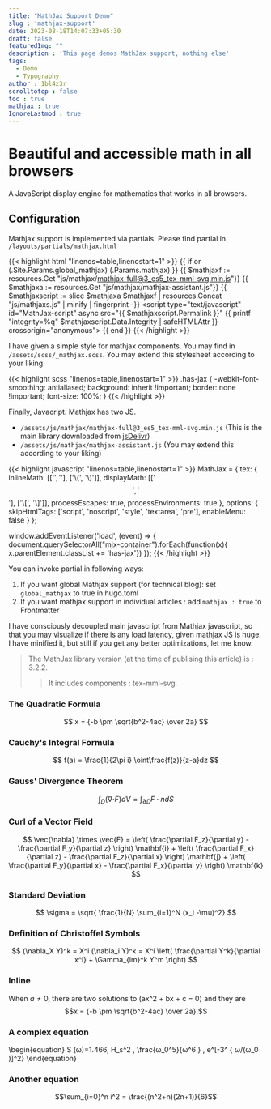 ```yaml
---
title: "MathJax Support Demo"
slug : 'mathjax-support'
date: 2023-08-18T14:07:33+05:30
draft: false
featuredImg: ""
description : 'This page demos MathJax support, nothing else'
tags: 
  - Demo
  - Typography
author : 1bl4z3r
scrolltotop : false
toc : true
mathjax : true
IgnoreLastmod : true
---
```


# Beautiful and accessible math in all browsers

A JavaScript display engine for mathematics that works in all browsers.

## Configuration

Mathjax support is implemented via partials. Please find partial in `/layouts/partials/mathjax.html`

{{< highlight html "linenos=table,linenostart=1" >}}
{{ if or (.Site.Params.global_mathjax) (.Params.mathjax) }}
    <script type="text/javascript" async src="https://polyfill.io/v3/polyfill.min.js?features=es6" crossorigin="anonymous"></script>
    {{ $mathjaxf := resources.Get "js/mathjax/mathjax-full@3_es5_tex-mml-svg.min.js"}}
    {{ $mathjaxa := resources.Get "js/mathjax/mathjax-assistant.js"}}
    {{ $mathjaxscript := slice $mathjaxa $mathjaxf | resources.Concat "js/mathjaxs.js" | minify | fingerprint -}}
    <script type="text/javascript" id="MathJax-script" async src="{{ $mathjaxscript.Permalink }}" {{ printf "integrity=%q" $mathjaxscript.Data.Integrity | safeHTMLAttr }} crossorigin="anonymous"></script>
{{ end }}
{{< /highlight >}}

I have given a simple style for mathjax components. You may find in `/assets/scss/_mathjax.scss`. You may extend this stylesheet according to your liking.

{{< highlight scss "linenos=table,linenostart=1" >}}
.has-jax {
    -webkit-font-smoothing: antialiased;
    background: inherit !important;
    border: none !important;
    font-size: 100%;
}
{{< /highlight >}}

Finally, Javacript. Mathjax has two JS.

- `/assets/js/mathjax/mathjax-full@3_es5_tex-mml-svg.min.js` (This is the main library downloaded from [jsDelivr](https://cdn.jsdelivr.net/npm/mathjax-full@3/es5/tex-mml-svg.js))
- `/assets/js/mathjax/mathjax-assistant.js` (You may extend this according to your liking)

{{< highlight javascript "linenos=table,linenostart=1" >}}
MathJax = {
  tex: {
    inlineMath: [['$', '$'], ['\\(', '\\)']],
    displayMath: [['$$','$$'], ['\\[', '\\]']],
    processEscapes: true,
    processEnvironments: true
  },
  options: {
    skipHtmlTags: ['script', 'noscript', 'style', 'textarea', 'pre'],
    enableMenu: false
  }
};

  window.addEventListener('load', (event) => {
      document.querySelectorAll("mjx-container").forEach(function(x){
        x.parentElement.classList += 'has-jax'})
    });
{{< /highlight >}}

You can invoke partial in following ways:

1. If you want global Mathjax support (for technical blog): set `global_mathjax` to true in hugo.toml
2. If you want mathjax support in individual articles : add `mathjax : true` to Frontmatter

I have consciously decoupled main javascript from Mathjax javascript, so that you may visualize if there is any load latency, given mathjax JS is huge. I have minified it, but still if you get any better optimizations, let me know.

> The MathJax library version (at the time of publising this article) is : 3.2.2. 
>> It includes components : tex-mml-svg.

### The Quadratic Formula

$$
x = {-b \pm \sqrt{b^2-4ac} \over 2a}
$$

### Cauchy's Integral Formula

$$
f(a) = \frac{1}{2\pi i} \oint\frac{f(z)}{z-a}dz
$$

### Gauss' Divergence Theorem

$$
\int_D ({\nabla\cdot} F)dV=\int_{\partial D} F\cdot ndS
$$

### Curl of a Vector Field

$$
\vec{\nabla} \times \vec{F} =
            \left( \frac{\partial F_z}{\partial y} - \frac{\partial F_y}{\partial z} \right) \mathbf{i}
          + \left( \frac{\partial F_x}{\partial z} - \frac{\partial F_z}{\partial x} \right) \mathbf{j}
          + \left( \frac{\partial F_y}{\partial x} - \frac{\partial F_x}{\partial y} \right) \mathbf{k}
$$

### Standard Deviation

$$
\sigma = \sqrt{ \frac{1}{N} \sum_{i=1}^N (x_i -\mu)^2}
$$

### Definition of Christoffel Symbols

$$
(\nabla_X Y)^k = X^i (\nabla_i Y)^k =
           X^i \left( \frac{\partial Y^k}{\partial x^i} + \Gamma_{im}^k Y^m \right)
$$

### Inline

When $a \ne 0$, there are two solutions to \(ax^2 + bx + c = 0\) and they are
$$x = {-b \pm \sqrt{b^2-4ac} \over 2a}.$$

### A complex equation

\begin{equation} 
S (ω)=1.466\, H_s^2 \,  \frac{ω_0^5}{ω^6 }  \, e^[-3^ { ω/(ω_0  )]^2}
\end{equation}

### Another equation

$$\sum_{i=0}^n i^2 = \frac{(n^2+n)(2n+1)}{6}$$